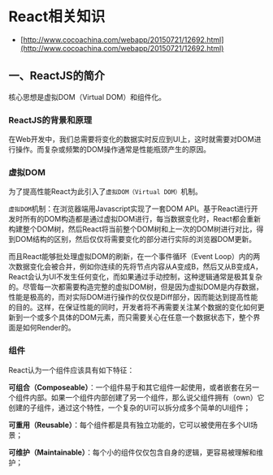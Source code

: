 
# React相关知识

* [http://www.cocoachina.com/webapp/20150721/12692.html](http://www.cocoachina.com/webapp/20150721/12692.html)


## 一、ReactJS的简介

核心思想是虚拟DOM（Virtual DOM）和组件化。

### ReactJS的背景和原理

在Web开发中，我们总需要将变化的数据实时反应到UI上，这时就需要对DOM进行操作。而复杂或频繁的DOM操作通常是性能瓶颈产生的原因。


### 虚拟DOM

为了提高性能React为此引入了`虚拟DOM（Virtual DOM）`机制。

`虚拟DOM`机制：在浏览器端用Javascript实现了一套DOM API。基于React进行开发时所有的DOM构造都是通过虚拟DOM进行，每当数据变化时，React都会重新构建整个DOM树，然后React将当前整个DOM树和上一次的DOM树进行对比，得到DOM结构的区别，然后仅仅将需要变化的部分进行实际的浏览器DOM更新。

而且React能够批处理虚拟DOM的刷新，在一个事件循环（Event Loop）内的两次数据变化会被合并，例如你连续的先将节点内容从A变成B，然后又从B变成A，React会认为UI不发生任何变化，而如果通过手动控制，这种逻辑通常是极其复杂的。尽管每一次都需要构造完整的虚拟DOM树，但是因为虚拟DOM是内存数据，性能是极高的，而对实际DOM进行操作的仅仅是Diff部分，因而能达到提高性能的目的。这样，在保证性能的同时，开发者将不再需要关注某个数据的变化如何更新到一个或多个具体的DOM元素，而只需要关心在任意一个数据状态下，整个界面是如何Render的。


### 组件

React认为一个组件应该具有如下特征：

**可组合（Composeable）**：一个组件易于和其它组件一起使用，或者嵌套在另一个组件内部。如果一个组件内部创建了另一个组件，那么说父组件拥有（own）它创建的子组件，通过这个特性，一个复杂的UI可以拆分成多个简单的UI组件；

**可重用（Reusable）**：每个组件都是具有独立功能的，它可以被使用在多个UI场景；

**可维护（Maintainable）**：每个小的组件仅仅包含自身的逻辑，更容易被理解和维护；
